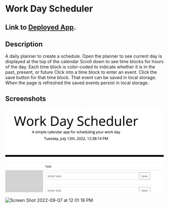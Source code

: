 # Work Day Scheduler 

## Link to [Deployed App](https://devihall.github.io/workscheduler/).

## Description
A daily planner to create a schedule.
Open the planner to see current day is displayed at the top of the calendar
Scroll down to see time blocks for hours of the day.
Each time block is color-coded to indicate whether it is in the past, present, or future
Click into a time block to enter an event.
Click the save button for that time block.
That event can be saved in local storage.
When the page is refreshed the saved events persist in local storage.

## Screenshots

![Screenshot 2](https://github.com/devihall/workscheduler/blob/main/Screen%20Shot%202022-07-12%20at%2012.38.48%20PM.png)


<img width="872" alt="Screen Shot 2022-09-07 at 12 01 18 PM" src="https://user-images.githubusercontent.com/107077794/188925526-3baafeb6-a56f-419e-bf48-5208cf72bddb.png">

